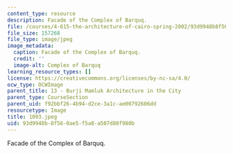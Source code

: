 ```yaml
---
content_type: resource
description: Facade of the Complex of Barquq.
file: /courses/4-615-the-architecture-of-cairo-spring-2002/93d9948b8f560ae5f5a8a507d80f980b_1093.jpeg
file_size: 157268
file_type: image/jpeg
image_metadata:
  caption: Facade of the Complex of Barquq.
  credit: ''
  image-alt: Complex of Barquq
learning_resource_types: []
license: https://creativecommons.org/licenses/by-nc-sa/4.0/
ocw_type: OCWImage
parent_title: 13 - Burji Mamluk Architecture in the City
parent_type: CourseSection
parent_uid: f92bbf26-4b94-d2ce-3a1c-ae00792606dd
resourcetype: Image
title: 1093.jpeg
uid: 93d9948b-8f56-0ae5-f5a8-a507d80f980b
---
```

Facade of the Complex of Barquq.